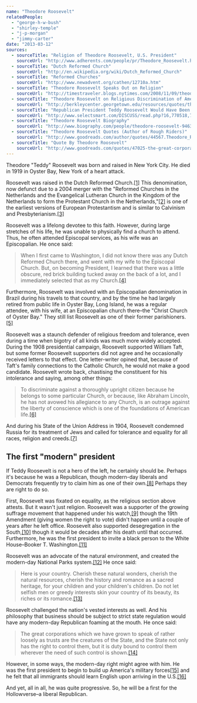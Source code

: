 ```yaml
---
name: "Theodore Roosevelt"
relatedPeople:
  - "george-h-w-bush"
  - "shirley-temple"
  - "j-p-morgan"
  - "jimmy-carter"
date: "2013-03-12"
sources:
  - sourceTitle: "Religion of Theodore Roosevelt, U.S. President"
    sourceUrl: "http://www.adherents.com/people/pr/Theodore_Roosevelt.html"
  - sourceTitle: "Dutch Reformed Church"
    sourceUrl: "http://en.wikipedia.org/wiki/Dutch_Reformed_Church"
  - sourceTitle: "Reformed Churches"
    sourceUrl: "http://www.newadvent.org/cathen/12710a.htm"
  - sourceTitle: "Theodore Roosevelt Speaks Out on Religion"
    sourceUrl: "http://timestraveler.blogs.nytimes.com/2008/11/09/theodore-roosevelt-speaks-out-on-religion/"
  - sourceTitle: "Theodore Roosevelt on Religious Discrimination of Americans Abroad in State of the Union Address"
    sourceUrl: "http://berkleycenter.georgetown.edu/resources/quotes/theodore-roosevelt-on-religious-discrimination-of-americans-abroad-in-state-of-the-union-address"
  - sourceTitle: "Republican President Teddy Roosevelt Would Have Been A Modern-Day Progressive Democrat"
    sourceUrl: "http://www.selectsmart.com/DISCUSS/read.php?16,770518,770596"
  - sourceTitle: "Theodore Roosevelt Biography"
    sourceUrl: "http://www.biography.com/people/theodore-roosevelt-9463424?page=2"
  - sourceTitle: "Theodore Roosevelt Quotes (Author of Rough Riders)"
    sourceUrl: "http://www.goodreads.com/author/quotes/44567.Theodore_Roosevelt"
  - sourceTitle: "Quote By Theodore Roosevelt"
    sourceUrl: "http://www.goodreads.com/quotes/47025-the-great-corporations-which-we-have-grown-to-speak-of"
---
```


Theodore "Teddy" Roosevelt was born and raised in New York City. He died in 1919 in Oyster Bay, New York of a heart attack.

Roosevelt was raised in the Dutch Reformed Church.<a class="source-citation" href="#http://www.adherents.com/people/pr/Theodore_Roosevelt.html" title="Religion of Theodore Roosevelt, U.S. President">[1]</a> This denomination, now defunct due to a 2004 merger with the "Reformed Churches in the Netherlands and the Evangelical Lutheran Church in the Kingdom of the Netherlands to form the Protestant Church in the Netherlands,"<a class="source-citation" href="#http://en.wikipedia.org/wiki/Dutch_Reformed_Church" title="Dutch Reformed Church">[2]</a> is one of the earliest versions of European Protestantism and is similar to Calvinism and Presbyterianism.<a class="source-citation" href="#http://www.newadvent.org/cathen/12710a.htm" title="Reformed Churches">[3]</a>

Roosevelt was a lifelong devotee to this faith. However, during large stretches of his life, he was unable to physically find a church to attend. Thus, he often attended Episcopal services, as his wife was an Episcopalian. He once said:

>When I first came to Washington, I did not know there was any Dutch Reformed Church there, and went with my wife to the Episcopal Church. But, on becoming President, I learned that there was a little obscure, red brick building tucked away on the back of a lot, and I immediately selected that as my Church.<a class="source-citation" href="#http://www.adherents.com/people/pr/Theodore_Roosevelt.html" title="Religion of Theodore Roosevelt, U.S. President">[4]</a>

Furthermore, Roosevelt was involved with an Episcopalian denomination in Brazil during his travels to that country, and by the time he had largely retired from public life in Oyster Bay, Long Island, he was a regular attendee, with his wife, at an Episcopalian church there–the "Christ Church of Oyster Bay." They still list Roosevelt as one of their former parishioners.<a class="source-citation" href="#http://www.adherents.com/people/pr/Theodore_Roosevelt.html" title="Religion of Theodore Roosevelt, U.S. President">[5]</a>

Roosevelt was a staunch defender of religious freedom and tolerance, even during a time when bigotry of all kinds was much more widely accepted. During the 1908 presidential campaign, Roosevelt supported William Taft, but some former Roosevelt supporters did not agree and he occasionally received letters to that effect. One letter-writer opined that, because of Taft's family connections to the Catholic Church, he would not make a good candidate. Roosevelt wrote back, chastising the constituent for his intolerance and saying, among other things:

>To discriminate against a thoroughly upright citizen because he belongs to some particular Church, or because, like Abraham Lincoln, he has not avowed his allegiance to any Church, is an outrage against the liberty of conscience which is one of the foundations of American life.<a class="source-citation" href="#http://timestraveler.blogs.nytimes.com/2008/11/09/theodore-roosevelt-speaks-out-on-religion/" title="Theodore Roosevelt Speaks Out on Religion">[6]</a>

And during his State of the Union Address in 1904, Roosevelt condemned Russia for its treatment of Jews and called for tolerance and equality for all races, religion and creeds.<a class="source-citation" href="#http://berkleycenter.georgetown.edu/resources/quotes/theodore-roosevelt-on-religious-discrimination-of-americans-abroad-in-state-of-the-union-address" title="Theodore Roosevelt on Religious Discrimination of Americans Abroad in State of the Union Address">[7]</a>

## The first "modern" president

If Teddy Roosevelt is not a hero of the left, he certainly should be. Perhaps it's because he was a Republican, though modern-day liberals and Democrats frequently try to claim him as one of their own.<a class="source-citation" href="#http://www.selectsmart.com/DISCUSS/read.php?16,770518,770596" title="Republican President Teddy Roosevelt Would Have Been A Modern-Day Progressive Democrat">[8]</a> Perhaps they are right to do so.

First, Roosevelt was fixated on equality, as the religious section above attests. But it wasn't just religion. Roosevelt was a supporter of the growing suffrage movement that happened under his watch,<a class="source-citation" href="#http://www.biography.com/people/theodore-roosevelt-9463424?page=2" title="Theodore Roosevelt Biography">[9]</a> though the 19th Amendment (giving women the right to vote) didn't happen until a couple of years after he left office. Roosevelt also supported desegregation in the South,<a class="source-citation" href="#http://www.biography.com/people/theodore-roosevelt-9463424?page=2" title="Theodore Roosevelt Biography">[10]</a> though it would be decades after his death until that occurred. Furthermore, he was the first president to invite a black person to the White House–Booker T. Washington.<a class="source-citation" href="#http://www.biography.com/people/theodore-roosevelt-9463424?page=2" title="Theodore Roosevelt Biography">[11]</a>

Roosevelt was an advocate of the natural environment, and created the modern-day National Parks system.<a class="source-citation" href="#http://www.biography.com/people/theodore-roosevelt-9463424?page=2" title="Theodore Roosevelt Biography">[12]</a> He once said:

>Here is your country. Cherish these natural wonders, cherish the natural resources, cherish the history and romance as a sacred heritage, for your children and your children's children. Do not let selfish men or greedy interests skin your country of its beauty, its riches or its romance.<a class="source-citation" href="#http://www.goodreads.com/author/quotes/44567.Theodore_Roosevelt" title="Theodore Roosevelt Quotes (Author of Rough Riders)">[13]</a>

Roosevelt challenged the nation's vested interests as well. And his philosophy that business should be subject to strict state regulation would have any modern-day Republican foaming at the mouth. He once said:

>The great corporations which we have grown to speak of rather loosely as trusts are the creatures of the State, and the State not only has the right to control them, but it is duty bound to control them wherever the need of such control is shown.<a class="source-citation" href="#http://www.goodreads.com/quotes/47025-the-great-corporations-which-we-have-grown-to-speak-of" title="Quote By Theodore Roosevelt">[14]</a>

However, in some ways, the modern-day right might agree with him. He was the first president to begin to build up America's military forces<a class="source-citation" href="#http://www.biography.com/people/theodore-roosevelt-9463424?page=2" title="Theodore Roosevelt Biography">[15]</a> and he felt that all immigrants should learn English upon arriving in the U.S.<a class="source-citation" href="#http://www.goodreads.com/author/quotes/44567.Theodore_Roosevelt" title="Theodore Roosevelt Quotes (Author of Rough Riders)">[16]</a>

And yet, all in all, he was quite progressive. So, he will be a first for the Hollowverse–a liberal Republican.